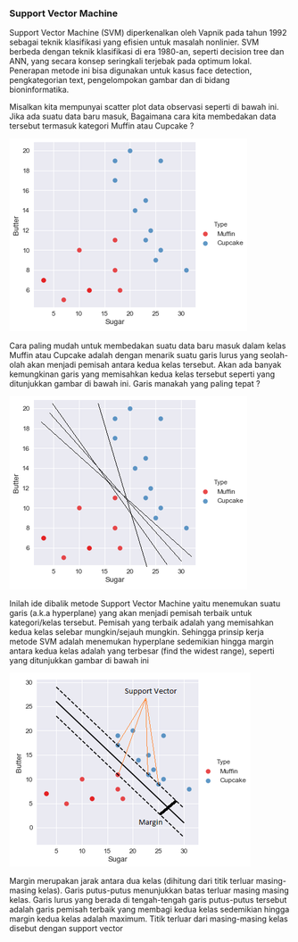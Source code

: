### Support Vector Machine

Support Vector Machine (SVM) diperkenalkan oleh Vapnik pada tahun 1992 sebagai teknik klasifikasi yang efisien untuk masalah nonlinier. SVM berbeda dengan teknik klasifikasi di era 1980-an, seperti decision tree dan ANN, yang secara konsep seringkali terjebak pada optimum lokal. Penerapan metode ini bisa digunakan untuk kasus face detection, pengkategorian text, pengelompokan gambar dan di bidang bioninformatika.

Misalkan kita mempunyai scatter plot data observasi seperti di bawah ini. Jika ada suatu data baru masuk, Bagaimana cara kita membedakan data tersebut termasuk kategori Muffin atau Cupcake ?

![](images/Butter-Sugar-SVM-plot-1.png)

Cara paling mudah untuk membedakan suatu data baru masuk dalam kelas Muffin atau Cupcake adalah dengan menarik suatu garis lurus yang seolah-olah akan menjadi pemisah antara kedua kelas tersebut. Akan ada banyak kemungkinan garis yang memisahkan kedua kelas tersebut seperti yang ditunjukkan gambar di bawah ini. Garis manakah yang paling tepat ?

![](images/Butter-Sugar-SVM-all-possible-hyperplane.png)

Inilah ide dibalik metode Support Vector Machine yaitu menemukan suatu garis (a.k.a hyperplane) yang akan menjadi pemisah terbaik untuk kategori/kelas tersebut. Pemisah yang terbaik adalah yang memisahkan kedua kelas selebar mungkin/sejauh mungkin. Sehingga prinsip kerja metode SVM adalah menemukan hyperplane sedemikian hingga margin antara kedua kelas adalah yang terbesar (find the widest range), seperti yang ditunjukkan gambar di bawah ini

![](images/Butter-Sugar-SVM-plot-widest-range-SV-combines.png)

Margin merupakan jarak antara dua kelas (dihitung dari titik terluar masing-masing kelas). Garis putus-putus menunjukkan batas terluar masing masing kelas. Garis lurus yang berada di tengah-tengah garis putus-putus tersebut adalah garis pemisah terbaik yang membagi kedua kelas sedemikian hingga margin kedua kelas adalah maximum. Titik terluar dari masing-masing kelas disebut dengan support vector


